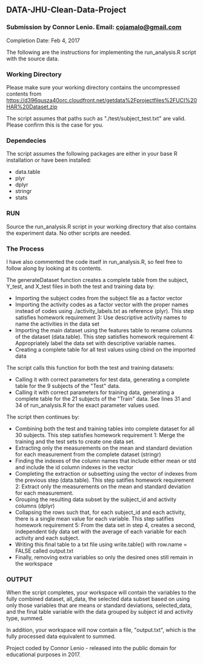 ## DATA-JHU-Clean-Data-Project
### Submission by Connor Lenio. Email: cojamalo@gmail.com
Completion Date: Feb 4, 2017

The following are the instructions for implementing the run_analysis.R script with the source data.

### Working Directory
Please make sure your working directory contains the uncompressed contents from https://d396qusza40orc.cloudfront.net/getdata%2Fprojectfiles%2FUCI%20HAR%20Dataset.zip

The script assumes that paths such as "./test/subject_test.txt" are valid. Please confirm this is the case for you.

### Dependecies
The script assumes the following packages are either in your base R installation or have been installed:
- data.table
- plyr
- dplyr
- stringr
- stats

### RUN
Source the run_analysis.R script in your working directory that also contains the experiment data. No other scripts are needed.

### The Process
I have also commented the code itself in run_analysis.R, so feel free to follow along by looking at its contents.

The generateDataset function creates a complete table from the subject, Y_test, and X_test files in both the test and training data by:
- Importing the subject codes from the subject file as a factor vector
- Importing the activity codes as a factor vector with the proper names instead of codes using ./activity_labels.txt as reference (plyr). This step satisfies homework requirement 3: Use descriptive activity names to name the activities in the data set
- Importing the main dataset using the features table to rename columns of the dataset (data.table). This step satisfies homework requirement 4: Appropriately label the data set with descriptive variable names.
- Creating a complete table for all test values using cbind on the imported data
  
The script calls this function for both the test and training datasets:
- Calling it with correct parameters for test data, generating a complete table for the 9 subjects of the "Test" data.
- Calling it with correct parameters for training data, generating a complete table for the 21 subjects of the "Train" data.
See lines 31 and 34 of run_analysis.R for the exact parameter values used.

The script then continues by:
- Combining both the test and training tables into complete dataset for all 30 subjects. This step satisfies homework requirement 1: Merge the training and the test sets to create one data set.
- Extracting only the measurements on the mean and standard deviation for each measurement from the complete dataset (stringr)
- Finding the indexes of the column names that include either mean or std and include the id column indexes in the vector
- Completing the extraction or subsetting using the vector of indexes from the previous step (data.table). This step satifies homework requirement 2: Extract only the measurements on the mean and standard deviation for each measurement.
- Grouping the resulting data subset by the subject_id and activity columns (dplyr)
- Collapsing the rows such that, for each subject_id and each activity, there is a single mean value for each variable. This step satifies homework requirement 5: From the data set in step 4, creates a second, independent tidy data set with the average of each variable for each activity and each subject.
- Writing this final table to a txt file using write.table() with row.name = FALSE called output.txt
- Finally, removing extra variables so only the desired ones still remain in the workspace

### OUTPUT
When the script completes, your workspace will contain the variables to the fully combined dataset, all_data, the selected data subset based on using only those variables that are means or standard deviations, selected_data, and the final table variable with the data grouped by subject id and activity type, summed.

In addition, your workspace will now contain a file, "output.txt", which is the fully processed data equivalent to summed.

Project coded by Connor Lenio - released into the public domain for educational purposes in 2017. 



